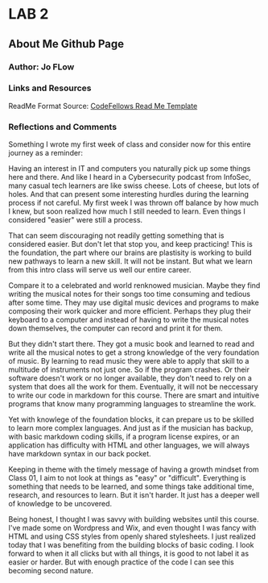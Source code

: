 # LAB 2

## About Me Github Page

### Author: Jo FLow

### Links and Resources

ReadMe Format Source: [CodeFellows Read Me Template](>https://codefellows.github.io/code-201-guide/curriculum/class-02/README-template.html)

### Reflections and Comments

Something I wrote my first week of class and consider now for this entire journey as a reminder:

Having an interest in IT and computers you naturally pick up some things here and there. And like I heard in a Cybersecurity podcast from InfoSec, many casual tech learners are like swiss cheese. Lots of cheese, but lots of holes. And that can present some interesting hurdles during the learning process if not careful. My first week I was thrown off balance by how much I knew, but soon realized how much I still needed to learn. Even things I considered "easier" were still a process.

That can seem discouraging not readily getting something that is considered easier. But don't let that stop you, and keep practicing! This is the foundation, the part where our brains are plastisity is working to build new pathways to learn a new skill. It will not be instant. But what we learn from this intro class will serve us well our entire career.

Compare it to a celebrated and world renknowed musician. Maybe they find writing the musical notes for their songs too time consuming and tedious after some time. They may use digital music devices and programs to make composing their work quicker and more efficient. Perhaps they plug their keyboard to a computer and instead of having to write the musical notes down themselves, the computer can record and print it for them.

But they didn't start there. They got a music book and learned to read and write all the musical notes to get a strong knowledge of the very foundation of music. By learning to read music they were able to apply that skill to a multitude of instruments not just one. So if the program crashes. Or their software doesn't work or no longer available, they don't need to rely on a system that does all the work for them. Eventually, it will not be neccessary to write our code in markdown for this course. There are smart and intuitive programs that know many programming languages to streamline the work.

Yet with knowlege of the foundation blocks, it can prepare us to be skilled to learn more complex languages. And just as if the musician has backup, with basic markdown coding skills, if a program license expires, or an application has difficulty with HTML and other languages, we will always have markdown syntax in our back pocket.

Keeping in theme with the timely message of having a growth mindset from Class 01, I aim to not look at things as "easy" or "difficult". Everything is something that needs to be learned, and some things take additional time, research, and resources to learn. But it isn't harder. It just has a deeper well of knowledge to be uncovered.

Being honest, I thought I was savvy with building websites until this course. I've made some on Wordpress and Wix, and even thought I was fancy with HTML and using CSS styles from openly shared stylesheets. I just realized today that I was benefiting from the building blocks of basic coding. I look forward to when it all clicks but with all things, it is good to not label it as easier or harder. But with enough practice of the code I can see this becoming second nature.
